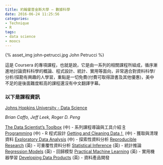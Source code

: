 ```yaml
---
title: 約翰霍普金斯大學 – 數據科學
date: 2016-06-24 11:25:56
categories:
- Technique
- R
tags:
- data science
- moocs
---
```


{% asset_img john-petrucci.jpg John Petrucci %}

這是 Coursera 的專項課程，也就是說，它是由一系列的相關課程所組成，循序漸進地討論資料科學的概論、程式設計、統計、實用等面向，非常適合對資料科學/分析/探勘有興趣的人學習，重點是一切免費(付費可取得證書及其他優惠)，美中不足的是後面難度較高的課程還沒有中文翻譯字幕。

<!-- more -->

### 以下是課程資訊

[Johns Hopkins University - Data Science](https://www.coursera.org/specialization/jhudatascience/1)

*Brian Caffo, Jeff Leek, Roger D. Peng*

[The Data Scientist’s Toolbox](https://www.coursera.org/course/datascitoolbox) (中) - 系列課程導論與工具介紹
[R Programming](https://www.coursera.org/course/rprog) (中) - R 程式設計
[Getting and Cleaning Data！](https://www.coursera.org/course/getdata) (中) - 獲取與清理資料
[Exploratory Data Analysis](https://www.coursera.org/course/exdata) (中) - 探索性資料分析
[Reproducible Research](https://www.coursera.org/course/repdata) (英) - 可重覆性資料分析
[Statistical Inference](https://www.coursera.org/course/statinference) (英) - 統計推論
[Regression Models](https://www.coursera.org/course/regmods) (英) - 回歸模型
[Practical Machine Learning](https://www.coursera.org/course/predmachlearn) (英) - 實用機器學習
[Developing Data Products](https://www.coursera.org/course/devdataprod) (英) - 資料產品開發
